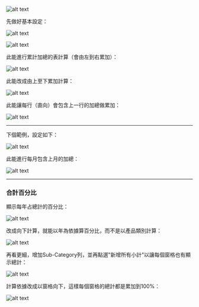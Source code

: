 ![alt text](image.png)

先做好基本設定：

![alt text](image-1.png)

![alt text](image-2.png)

此能進行累計加總的表計算（會由左到右累加）：

![alt text](image-3.png)

此能改成由上至下累加計算：

![alt text](image-4.png)

此能讓每行（直向）會包含上一行的加總做累加：

![alt text](image-5.png)

---

下個範例，設定如下：

![alt text](image-6.png)

此能進行每月包含上月的加總：

![alt text](image-7.png)

---

### 合計百分比

顯示每年占總計的百分比：

![alt text](image-8.png)

改成向下計算，就能以年為依據算百分比，而不是以產品類別計算：

![alt text](image-9.png)

再看更細，增加Sub-Category列，並再點選"新增所有小計"以讓每個窗格也有顯示總計：

![alt text](image-12.png)

計算依據改成以窗格向下，這樣每個窗格的總計都是累加到100%：

![alt text](image-10.png)
